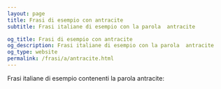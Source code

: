 ```yaml
---
layout: page
title: Frasi di esempio con antracite 
subtitle: Frasi italiane di esempio con la parola  antracite

og_title: Frasi di esempio con antracite 
og_description: Frasi italiane di esempio con la parola  antracite
og_type: website
permalink: /frasi/a/antracite.html
---
```


Frasi italiane di esempio contenenti la parola antracite:


